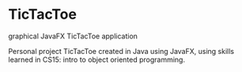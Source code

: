 # TicTacToe
graphical JavaFX TicTacToe application

Personal project TicTacToe created in Java using JavaFX, using skills learned in CS15: intro to object oriented programming.
